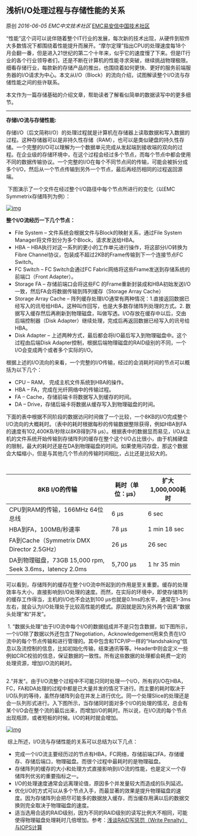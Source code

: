 ## 浅析I/O处理过程与存储性能的关系

原创 *2016-06-05* *EMC中文技术社区* [EMC易安信中国技术社区](https://mp.weixin.qq.com/s?__biz=MjM5NjY0NzAwMg==&mid=2651770990&idx=1&sn=5492710235cdbb75fc07817145c51a78&scene=21##)

​     “性能”这个词可以说伴随着整个IT行业的发展，每次新的技术出现，从硬件到软件大多数情况下都围绕着性能提升而展开。“摩尔定理”指出CPU的处理速度每18个月会翻一番，但是进入21世纪的第二个十年来，似乎它的速度慢了下来。但是IT行业的各个行业领导者们，还是不断在计算机的性能寻求突破，继续挑战物理极限。细看存储行业，每款新的存储产品的推出，也围绕着如何更快、更好的服务前端服务器的I/O请求为中心。本文从I/O（Block）的流向介绍，试图解读整个I/O流与存储性能之间的些许联系。

​     本文作为一篇存储基础的介绍文章，帮助读者了解看似简单的数据读写中的更多细节。

** **

**存储I/O流与存储性能:**

 

​     存储I/O（后文简称I/O）的处理过程就是计算机在存储器上读取数据和写入数据的过程。这种存储器可以是非持久性存储（RAM），也可以是类似硬盘的持久性存储。一个完整的I/O可以理解为一个数据单元完成从发起端到接收端的双向的过程。在企业级的存储环境中，在这个过程会经过多个节点，而每个节点中都会使用不同的数据传输协议。一个完整的I/O在每个不同节点间的传输，可能会被拆分成多个I/O，然后从一个节点传输到另外一个节点，最后再经历相同的过程返回源端。

 

​     下图演示了一个文件在经过整个I/O路径中每个节点所进行的变化（以EMC Symmetrix存储阵列为例）：

 

[![img](http://mmbiz.qpic.cn/mmbiz/TztEwAzAQIW7MAG7iaOUmrUTcPGwJjGSZu0Uprq0U7ZWgVPGO7b6oicCvYs4pFicsJDaUibAvIBtb3xia43uFBQJWkg/640?wx_fmt=png&tp=webp&wxfrom=5&wx_lazy=1)]()

 

**整个I/O流经历一下几个节点：**

 

- File System – 文件系统会根据文件与Block的映射关系，通过File System Manager将文件划分为多个Block，请求发送给HBA。
- HBA – HBA执行对这一系列的更小的工作单元进行操作，将这部分I/O转换为Fibre Channel协议，包装成不超过2KB的Frame传输到下一个连接节点FC Switch。
- FC Switch – FC Switch会通过FC Fabric网络将这些Frame发送到存储系统的前端口（Front Adapter）。
- Storage FA – 存储前端口会将这些FC 的Frame重新封装成和HBA初始发送I/O一致，然后FA会将数据传输到阵列缓存（Storage Array Cache）
- Storage Array Cache – 阵列缓存处理I/O通常有两种情况：1.直接返回数据已经写入的讯号给HBA，这种叫作回写，也是大多数存储阵列处理的方式。2. 数据写入缓存然后再刷新到物理磁盘，叫做写透。I/O存放在缓存中以后，交由后端控制器（Disk Adapter）继续处理，完成后再返回数据已经写入的讯号给HBA。
- Disk Adapter – 上述两种方式，最后都会将I/O最后写入到物理磁盘中。这个过程由后端Disk Adapter控制，根据后端物理磁盘的RAID级别的不同，一个I/O会变成两个或者多个实际的I/O。

 

​     根据上述的I/O流向的来看，一个完整的I/O传输，经过的会消耗时间的节点可以概括为以下几个：

 

- CPU – RAM， 完成主机文件系统到HBA的操作。
- HBA – FA，完成在光纤网络中的传输过程。
- FA – Cache，存储前端卡将数据写入到缓存的时间。
- DA – Drive，存储后端卡将数据从缓存写入到物理磁盘的时间。

 

​     下面的表中根据不同阶段的数据访问时间做了一个比较，一个8KB的I/O完成整个I/O流向的大概耗时。（表中的耗时根据每秒的传输数据整除获得，例如HBA到FA的速度有102,400KB/秒除以8KB得到78 μs）。根据表中的数据显而易见，I/O从主机的文件系统开始传输到存储阵列的缓存在整个这个I/O占比很小，由于机械硬盘的限制，最大的耗时还是在DA到物理磁盘的时间。如果使用闪存盘，那这个数据会大幅缩小，但是与其他几个节点的传输时间相比，占比还是比较大的。

​          

| 8KB I/O的传输                               | 耗时（单位：μs） | 扩大1,000,000耗时 |
| ---------------------------------------- | --------- | ------------- |
| CPU到RAM的传输，166MHz 64位总线                  | 6 μs      | 6 sec         |
| HBA到FA，100MB/秒速率                         | 78 μs     | 1 min 18 sec  |
| FA到Cache（Symmetrix DMX Director 2.5GHz）  | 26 μs     | 26 sec        |
| DA到物理磁盘，73GB 15,000   rpm, Seek 3.6ms，latency 2.0ms | 5,700 μs  | 1 hr 35 min   |

 

​     可以看到，存储阵列的缓存在整个I/O流中所起到的作用是至关重要。缓存的处理效率与大小，直接影响到I/O处理的速度。而然，在实际的环境中，即使存储阵列的缓存工作得当，主机的I/O也不会达到100 μs也就是0.1ms的水平，通常在1-3ms左右，就会认为I/O处理处于比较高性能的模式。原因就是因为另外两个因素“数据头处理”和“并发”。

 

​     1. “数据头处理“由于I/O流中每个I/O的数据组成并不是只包含数据，如下图所示，一个I/O除了数据以外还包含了Negotiation，Acknowledgement用来负责在I/O流中的每个节点传输和进行管理的。其中包含和TCP/IP一样的“Handshaking“信息以及流控制的信息，比如初始化传输，结束通讯等等。Header中则会定义一些例如CRC校验的信息，保证数据的一致性。所有这些数据的处理都会耗费一定的处理资源，增加I/O流的耗时。

 

![img](data:image/gif;base64,iVBORw0KGgoAAAANSUhEUgAAAAEAAAABCAYAAAAfFcSJAAAADUlEQVQImWNgYGBgAAAABQABh6FO1AAAAABJRU5ErkJggg==)

 

​     2.“并发“。由于I/O流整个过程中不可能只同时处理一个I/O，所有的I/O在HBA，FC，FA和DA处理的过程中都是已大量并发的情况下进行。而主要的耗时取决于I/O队列的等待，虽然存储阵列会在并发上进行优化。同一个处理Slice的处理还是会一队列形式进行。入下图所示，当存储同时面对多个I/O的处理的情况，总会有某个I/O会在整个流的最后出来，而增加I/O的耗时。所以说，在I/O流的每个节点出现瓶颈，或者短板的时候。I/O的耗时就会增加。

 

[![img](http://mmbiz.qpic.cn/mmbiz/TztEwAzAQIW7MAG7iaOUmrUTcPGwJjGSZnO8nHBlJVMvH7J4exlicY7ib6J21ZCSahAC4heUeTKa2G63OIK7iaibIicg/640?wx_fmt=png&tp=webp&wxfrom=5&wx_lazy=1)]()

​     综上所述，I/O流与存储性能的关系可以总结为以下几点：

 

- 完成一个I/O流主要经历过的节点有HBA，FC网络，存储前端口FA，存储缓存、存储后端口，物理磁盘。而很个过程中最耗时的是物理磁盘。
- 存储阵列的缓存的大小和处理方式直接影响到I/O流的性能，也是定义一个存储阵列优劣的重要指标之一。
- I/O的处理速度通常会远离理论值，原因多个并发量较大而造成的队列延迟。
- 优化I/O的方式可以从多个节点入手，而最显著的效果是提升物理磁盘的速度。因为存储阵列会把尽可能多的数据放入缓存，而当缓存用满以后的数据交换则完全取决于物理磁盘的速度。
- 适当选用合适的RAID级别，因为不同的RAID级别的读写比例大不相同，可能使得物理磁盘处理耗时几倍增加。参考：[浅谈RAID写惩罚（Write Penalty）与IOPS计算](http://mp.weixin.qq.com/s?__biz=MjM5NjY0NzAwMg==&mid=2651770875&idx=2&sn=3cacff37ee702a37d6140bad89afde5b&scene=21#wechat_redirect)